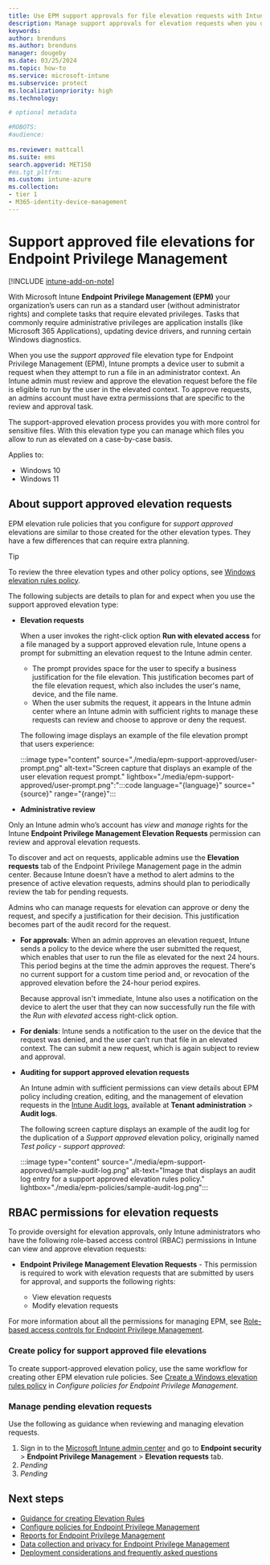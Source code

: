 ```yaml
---
title: Use EPM support approvals for file elevation requests with Intune
description: Manage support approvals for elevation requests when you use Endpoint Privilege Management for Microsoft Intune.
keywords:
author: brenduns
ms.author: brenduns
manager: dougeby
ms.date: 03/25/2024
ms.topic: how-to
ms.service: microsoft-intune
ms.subservice: protect
ms.localizationpriority: high
ms.technology:

# optional metadata

#ROBOTS:
#audience:
 
ms.reviewer: mattcall
ms.suite: ems
search.appverid: MET150
#ms.tgt_pltfrm:
ms.custom: intune-azure
ms.collection:
- tier 1
- M365-identity-device-management
---
```


# Support approved file elevations for Endpoint Privilege Management

[!INCLUDE [intune-add-on-note](../includes/intune-add-on-note.md)]

With Microsoft Intune **Endpoint Privilege Management (EPM)** your organization’s users can run as a standard user (without administrator rights) and complete tasks that require elevated privileges. Tasks that commonly require administrative privileges are application installs (like Microsoft 365 Applications), updating device drivers, and running certain Windows diagnostics.

When you use the *support approved* file elevation type for Endpoint Privilege Management (EPM), Intune prompts a device user to submit a request when they attempt to run a file in an administrator context. An Intune admin must review and approve the elevation request before the file is eligible to run by the user in the elevated context. To approve requests, an admins account must have extra permissions that are specific to the review and approval task.

The support-approved elevation process provides you with more control for sensitive files. With this elevation type you can manage which files you allow to run as elevated on a case-by-case basis.

Applies to:

- Windows 10
- Windows 11

## About support approved elevation requests

EPM elevation rule policies that you configure for *support approved* elevations are similar to those created for the other elevation types. They have a few differences that can require extra planning.

> [!TIP]
>
> To review the three elevation types and other policy options, see [Windows elevation rules policy](../protect/epm-policies.md#windows-elevation-settings-policy).

The following subjects are details to plan for and expect when you use the support approved elevation type:

- **Elevation requests**

  When a user invokes the right-click option **Run with elevated access** for a file managed by a support approved elevation rule, Intune opens a prompt for submitting an elevation request to the Intune admin center.

  - The prompt provides space for the user to specify a business justification for the file elevation. This justification becomes part of the file elevation request, which also includes the user's name, device, and the file name.
  - When the user submits the request, it appears in the Intune admin center where an Intune admin with sufficient rights to manage these requests can review and choose to approve or deny the request.

  The following image displays an example of the file elevation prompt that users experience:

  :::image type="content" source="./media/epm-support-approved/user-prompt.png" alt-text="Screen capture that displays an example of the user elevation request prompt." lightbox="./media/epm-support-approved/user-prompt.png":":::code language="{language}" source="{source}" range="{range}":::

- **Administrative review**

Only an Intune admin who’s account has *view* and *manage* rights for the Intune **Endpoint Privilege Management Elevation Requests** permission can review and approval elevation requests.

  To discover and act on requests, applicable admins use the **Elevation requests** tab of the Endpoint Privilege Management page in the admin center. Because Intune doesn’t have a method to alert admins to the presence of active elevation requests, admins should plan to periodically review the tab for pending requests.

  Admins who can manage requests for elevation can approve or deny the request, and specify a justification for their decision. This justification becomes part of the audit record for the request.

  - **For approvals**: When an admin approves an elevation request, Intune sends a policy to the device where the user submitted the request, which enables that user to run the file as elevated for the next 24 hours. This period begins at the time the admin approves the request. There's no current support for a custom time period and, or revocation of the approved elevation before the 24-hour period expires.

    Because approval isn't immediate, Intune also uses a notification on the device to alert the user that they can now successfully run the file with the *Run with elevated* access right-click option.

  - **For denials**: Intune sends a notification to the user on the device that the request was denied, and the user can’t run that file in an elevated context. The can submit a new request, which is again subject to review and approval.

- **Auditing for support approved elevation requests**

  An Intune admin with sufficient permissions can view details about EPM policy including creation, editing, and the management of elevation requests in the [Intune Audit logs](../fundamentals/monitor-audit-logs.md), available at **Tenant administration** > **Audit logs**.

  The following screen capture displays an example of the audit log for the duplication of a *Support approved* elevation policy, originally named *Test policy - support approved*:

  :::image type="content" source="./media/epm-support-approved/sample-audit-log.png" alt-text="Image that displays an audit log entry for a support approved elevation rules policy." lightbox="./media/epm-policies/sample-audit-log.png":::

## RBAC permissions for elevation requests

To provide oversight for elevation approvals, only Intune administrators who have the following role-based access control (RBAC) permissions in Intune can view and approve elevation requests:

- **Endpoint Privilege Management Elevation Requests** - This permission is required to work with elevation requests that are submitted by users for approval, and supports the following rights:

  - View elevation requests
  - Modify elevation requests

For more information about all the permissions for managing EPM, see [Role-based access controls for Endpoint Privilege Management](../protect/epm-overview.md#role-based-access-controls-for-endpoint-privilege-management).

### Create policy for support approved file elevations

To create support-approved elevation policy, use the same workflow for creating other EPM elevation rule policies. See [Create a Windows elevation rules policy](../protect/epm-policies.md#create-a-windows-elevation-rules-policy) in *Configure policies for Endpoint Privilege Management*.

### Manage pending elevation requests

Use the following as guidance when reviewing and managing elevation requests.

1. Sign in to the [Microsoft Intune admin center](https://go.microsoft.com/fwlink/?linkid=2109431) and go to **Endpoint security** > **Endpoint Privilege Management** > **Elevation requests** tab.
2. *Pending*
3. *Pending*

## Next steps

- [Guidance for creating Elevation Rules](../protect/epm-guidance-for-creating-rules.md)
- [Configure policies for Endpoint Privilege Management](../protect/epm-policies.md)
- [Reports for Endpoint Privilege Management](../protect/epm-reports.md)
- [Data collection and privacy for Endpoint Privilege Management](../protect/epm-data-collection.md)
- [Deployment considerations and frequently asked questions](../protect/epm-deployment-considerations-ki.md)
